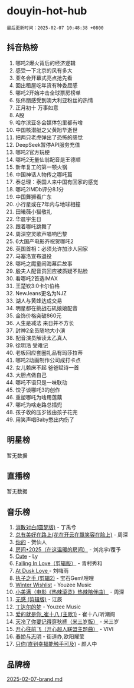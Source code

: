 # douyin-hot-hub

`最后更新时间：2025-02-07 10:48:38 +0800`

## 抖音热榜

1. 哪吒2爆火背后的经济逻辑
1. 感受一下北京的风有多大
1. 亚冬会开幕式亮点抢先看
1. 回出租屋吃年货有种委屈感
1. 哪吒2开始冲击全球票房榜单
1. 张伟丽感受到澳大利亚粉丝的热情
1. 正月初十 万事如意
1. A股
1. 哈尔滨亚冬会媒体包里都有啥
1. 中国核潜艇之父黄旭华逝世
1. 把两只老虎弹出了恐怖的感觉
1. DeepSeek暂停API服务充值
1. 哪吒2官方玩梗
1. 哪吒2无量仙翁配音是王德顺
1. 新年复工的第一顿火锅
1. 中国神话人物传之哪吒篇
1. 泰总理：泰国人来中国有回家的感觉
1. 哪吒2IMDb评分8.1分
1. 中国舞狮看广东
1. 小行星或在7年内与地球相撞
1. 田曦薇小猫敬礼
1. 华晨宇生日
1. 跟着哪吒跳舞了
1. 周深空灵歌声唱响巴黎
1. 6大国产电影齐祝贺哪吒2
1. 英国首相：必须允许加沙人回家
1. 马塞洛宣布退役
1. 哪吒之魔童闹海幕后故事
1. 殷夫人配音员回应被质疑不贴脸
1. 看哪吒2首选IMAX
1. 王楚钦3:0卡尔伯格
1. NewJeans更名为NJZ
1. 湖人与黄蜂达成交易
1. 明星都在挑战石矶娘娘配音
1. 金饰价格突破860元
1. 人生是减法 来日并不方长
1. 封神2全员随地大小演
1. 配音演员解读太乙真人
1. 徐明浩 受难记
1. 老板回应套圈礼品有玛莎拉蒂
1. 哪吒2动画制作公司成打卡点
1. 女儿赖床不起 爸爸赋诗一首
1. 大胆点做自己
1. 哪吒不语只是一味联动
1. 饺子谈哪吒3的创作
1. 重塑哪吒为啥用莲藕
1. 哪吒为啥走路总插兜
1. 孩子收的压岁钱由孩子花完
1. 用笑声唱Baby憋出内伤了

## 明星榜

暂无数据

## 直播榜

暂无数据

## 音乐榜

1. [消散对白(圆梦版)](https://sf5-hl-cdn-tos.douyinstatic.com/obj/tos-cn-ve-2774/og4jB5I5IizzoZVAAAzWgBMAsMDWoArfwBOiFs) - 丁禹兮
1. [总有美好在路上(花在开云在飘笑容在脸上)](https://sf5-hl-cdn-tos.douyinstatic.com/obj/tos-cn-ve-2774/oU5u7NwtfBIvaNhoQBszOvAlRiAoiWAVVyBMq4) - 周深
1. [你的](https://sf5-hl-cdn-tos.douyinstatic.com/obj/tos-cn-ve-2774/oYuIeKf42jB7sEV6B2upMdpYAgfrQWj0FeRegh) - 贺仙人
1. [房间•2025（在这温暖的房间）](https://sf5-hl-cdn-tos.douyinstatic.com/obj/tos-cn-ve-2774/oMzJcnT8BgIetASeBfwfEeBQVNfACiCifhfZP7g) - 刘兆宇/覆予
1. [Cute](https://sf5-hl-cdn-tos.douyinstatic.com/obj/tos-cn-ve-2774/o4IbIzHWKAAB4wsS5qMBRiiAlEBGTpQRNfFvuo) - Ly
1. [Falling In Love（剪辑版）](https://sf5-hl-cdn-tos.douyinstatic.com/obj/tos-cn-ve-2774/o8ajpA8zzgBPahbBIO8AcKGBLJezFCRd1wfP9f) - 青村秀和
1. [ At Dusk  Love ](https://sf5-hl-cdn-tos.douyinstatic.com/obj/tos-cn-ve-2774/o8CrpCf5CaYgI4ZrtQgMQAFEfuGqNnRSDQAPBc) - 刘嗨雨
1. [执子之手 (剪辑2)](https://sf5-hl-cdn-tos.douyinstatic.com/obj/tos-cn-ve-2774/oUoZLQjCc31XzqsBnBQUNgeKtYPBcgbFDwtfcu) - 宝石Gem\哩哩
1. [Winter Wishlist](https://sf5-hl-cdn-tos.douyinstatic.com/obj/tos-cn-ve-2774/oIIgUOeamCFCVAzxN6MFRLIBlLGpUqQxeeHrLE) - Youzee Music
1. [小美满（电影《热辣滚烫》热辣陪伴曲）](https://sf5-hl-cdn-tos.douyinstatic.com/obj/tos-cn-ve-2774/o0GAn2lSgfZIDUgtevCGDQYnFg4CwnrBaxbTZL) - 周深
1. [无感 (剪辑版)](https://sf5-hl-cdn-tos.douyinstatic.com/obj/tos-cn-ve-2774/o0eIsUzJBDlQaQFC5OFlgbMEZC1TFYBftOBn6p) - 江辰
1. [丁达尔的梦](https://sf5-hl-cdn-tos.douyinstatic.com/obj/tos-cn-ve-2774/oMU3WirUZBVQkAC9ccG5P2IQirziZM2RTInUY) - Youzee Music
1. [爱的就是你_崔十八 (主歌1)](https://sf5-hl-cdn-tos.douyinstatic.com/obj/tos-cn-ve-2774/oI5BO5DhFZ6UTcNCnZaOCBLtZ7WIMQGfgnXf5E) - 崔十八/听潮阁
1. [天冷了你要记得穿秋裤（米三岁版）](https://sf5-hl-cdn-tos.douyinstatic.com/obj/tos-cn-ve-2774/oQlIwVIDWiZ6BQilAorS7MA0AgCkQDvcZAdm1) - 米三岁
1. [开心往前飞（开心超人联盟主题曲）](https://sf6-cdn-tos.douyinstatic.com/obj/tos-cn-ve-2774/9d8fb7c82cf1421fb93a9fe925275e0a) - VIVI
1. [春娇与志明](https://sf5-hl-cdn-tos.douyinstatic.com/obj/tos-cn-ve-2774/e530d8fceb7044b39707d7f9ff54add1) - 街道办,欧阳耀莹
1. [只你(直到幸福能触手可及)](https://sf6-cdn-tos.douyinstatic.com/obj/tos-cn-ve-2774/o0lBkRDzFTeaVSUz3ZZSCBVtZ5DIMQGfgmEAuE) - 颜人中

## 品牌榜

[2025-02-07-brand.md](2025-02-07-brand.md)
